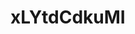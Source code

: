 # xLYtdCdkuMI

<!-- the only thing i really wanted to do all week was just cry, like what is this whole thing and why is it and why has it been so difficult -->